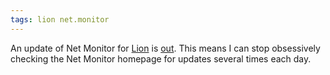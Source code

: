 ```yaml
---
tags: lion net.monitor
---
```


An update of Net Monitor for [Lion](/wiki/Lion) is [out](http://homepage.mac.com/rominar/nm_notes.html). This means I can stop obsessively checking the Net Monitor homepage for updates several times each day.
